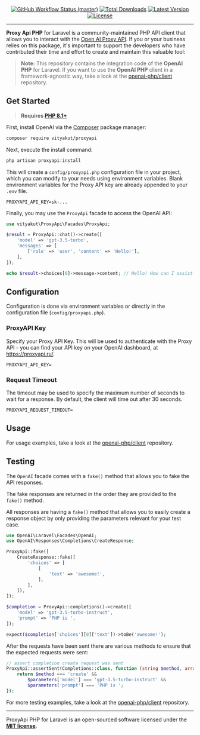 <p align="center">
    <p align="center">
        <a href="https://github.com/vityakut/proxyapi/actions"><img alt="GitHub Workflow Status (master)" src="https://img.shields.io/github/actions/workflow/status/vityakut/proxyapi/tests.yml?branch=main&label=tests&style=round-square"></a>
        <a href="https://packagist.org/packages/vityakut/proxyapi"><img alt="Total Downloads" src="https://img.shields.io/packagist/dt/vityakut/proxyapi"></a>
        <a href="https://packagist.org/packages/vityakut/proxyapi"><img alt="Latest Version" src="https://img.shields.io/packagist/v/vityakut/proxyapi"></a>
        <a href="https://packagist.org/packages/vityakut/proxyapi"><img alt="License" src="https://img.shields.io/github/license/vityakut/proxyapi"></a>
    </p>
</p>

------
**Proxy Api PHP** for Laravel is a community-maintained PHP API client that allows you to interact with the [Open AI Proxy API](https://proxyapi.ru/docs). If you or your business relies on this package, it's important to support the developers who have contributed their time and effort to create and maintain this valuable tool:

> **Note:** This repository contains the integration code of the **OpenAI PHP** for Laravel. If you want to use the **OpenAI PHP** client in a framework-agnostic way, take a look at the [openai-php/client](https://github.com/openai-php/client) repository.

## Get Started

> **Requires [PHP 8.1+](https://php.net/releases/)**

First, install OpenAI via the [Composer](https://getcomposer.org/) package manager:

```bash
composer require vityakut/proxyapi
```

Next, execute the install command:

```bash
php artisan proxyapi:install
```

This will create a `config/proxyapi.php` configuration file in your project, which you can modify to your needs
using environment variables.
Blank environment variables for the Proxy API key are already appended to your `.env` file.

```env
PROXYAPI_API_KEY=sk-...
```

Finally, you may use the `ProxyApi` facade to access the OpenAI API:

```php
use vityakut\ProxyApi\Facades\ProxyApi;

$result = ProxyApi::chat()->create([
    'model' => 'gpt-3.5-turbo',
    'messages' => [
        ['role' => 'user', 'content' => 'Hello!'],
    ],
]);

echo $result->choices[0]->message->content; // Hello! How can I assist you today?
```

## Configuration

Configuration is done via environment variables or directly in the configuration file (`config/proxyapi.php`).

### ProxyAPI Key

Specify your Proxy API Key. This will be
used to authenticate with the Proxy API - you can find your API key
on your OpenAI dashboard, at https://proxyapi.ru/.

```env
PROXYAPI_API_KEY=
```

### Request Timeout

The timeout may be used to specify the maximum number of seconds to wait
for a response. By default, the client will time out after 30 seconds.

```env
PROXYAPI_REQUEST_TIMEOUT=
```

## Usage

For usage examples, take a look at the [openai-php/client](https://github.com/openai-php/client) repository.

## Testing

The `OpenAI` facade comes with a `fake()` method that allows you to fake the API responses.

The fake responses are returned in the order they are provided to the `fake()` method.

All responses are having a `fake()` method that allows you to easily create a response object by only providing the parameters relevant for your test case.

```php
use OpenAI\Laravel\Facades\OpenAI;
use OpenAI\Responses\Completions\CreateResponse;

ProxyApi::fake([
    CreateResponse::fake([
        'choices' => [
            [
                'text' => 'awesome!',
            ],
        ],
    ]),
]);

$completion = ProxyApi::completions()->create([
    'model' => 'gpt-3.5-turbo-instruct',
    'prompt' => 'PHP is ',
]);

expect($completion['choices'][0]['text'])->toBe('awesome!');
```

After the requests have been sent there are various methods to ensure that the expected requests were sent:

```php
// assert completion create request was sent
ProxyApi::assertSent(Completions::class, function (string $method, array $parameters): bool {
    return $method === 'create' &&
        $parameters['model'] === 'gpt-3.5-turbo-instruct' &&
        $parameters['prompt'] === 'PHP is ';
});
```

For more testing examples, take a look at the [openai-php/client](https://github.com/openai-php/client#testing) repository.

---

ProxyApi PHP for Laravel is an open-sourced software licensed under the **[MIT license](https://opensource.org/licenses/MIT)**.
